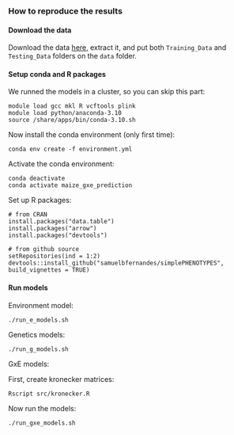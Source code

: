 ### How to reproduce the results

#### Download the data

Download the data [here](https://drive.google.com/drive/folders/1leYJY4bA3341S-JxjBIgmmAWMwVDHYRb), extract it, and put both `Training_Data` and `Testing_Data` folders on the `data` folder.

#### Setup conda and R packages

We runned the models in a cluster, so you can skip this part:   
```
module load gcc mkl R vcftools plink
module load python/anaconda-3.10
source /share/apps/bin/conda-3.10.sh
```

Now install the conda environment (only first time):
```
conda env create -f environment.yml
```

Activate the conda environment:
```
conda deactivate
conda activate maize_gxe_prediction
```

Set up R packages:
```
# from CRAN
install.packages("data.table")
install.packages("arrow")
install.packages("devtools")

# from github source
setRepositories(ind = 1:2)
devtools::install_github("samuelbfernandes/simplePHENOTYPES", build_vignettes = TRUE)
```

#### Run models

Environment model:
```
./run_e_models.sh
```

Genetics models:
```
./run_g_models.sh
```

GxE models:

First, create kronecker matrices:
```
Rscript src/kronecker.R
```

Now run the models:
```
./run_gxe_models.sh
```
